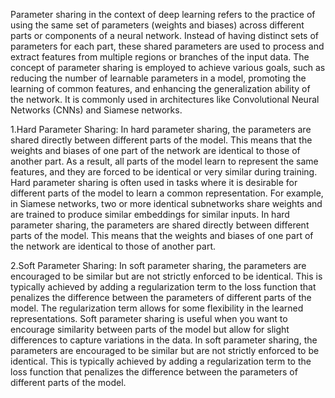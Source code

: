 Parameter sharing in the context of deep learning refers to the practice of using the same set of parameters (weights and biases) across different parts or components of a neural network. Instead of having distinct sets of parameters for each part, these shared parameters are used to process and extract features from multiple regions or branches of the input data.
The concept of parameter sharing is employed to achieve various goals, such as reducing the number of learnable parameters in a model, promoting the learning of common features, and enhancing the generalization ability of the network. It is commonly used in architectures like Convolutional Neural Networks (CNNs) and Siamese networks.

1.Hard Parameter Sharing:
In hard parameter sharing, the parameters are shared directly between different parts of the model. This means that the weights and biases of one part of the network are identical to those of another part. As a result, all parts of the model learn to represent the same features, and they are forced to be identical or very similar during training.
Hard parameter sharing is often used in tasks where it is desirable for different parts of the model to learn a common representation. For example, in Siamese networks, two or more identical subnetworks share weights and are trained to produce similar embeddings for similar inputs.
In hard parameter sharing, the parameters are shared directly between different parts of the model. This means that the weights and biases of one part of the network are identical to those of another part.

2.Soft Parameter Sharing:
In soft parameter sharing, the parameters are encouraged to be similar but are not strictly enforced to be identical. This is typically achieved by adding a regularization term to the loss function that penalizes the difference between the parameters of different parts of the model. The regularization term allows for some flexibility in the learned representations.
Soft parameter sharing is useful when you want to encourage similarity between parts of the model but allow for slight differences to capture variations in the data.
In soft parameter sharing, the parameters are encouraged to be similar but are not strictly enforced to be identical. This is typically achieved by adding a regularization term to the loss function that penalizes the difference between the parameters of different parts of the model.
